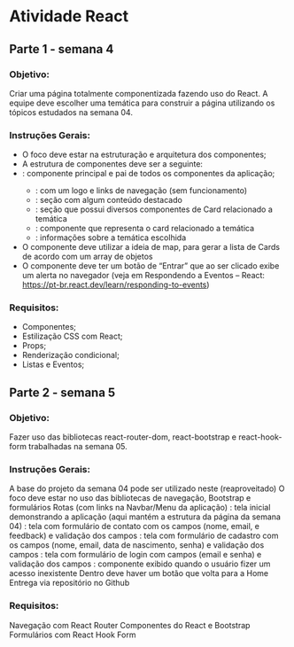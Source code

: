 # Atividade React 


## Parte 1 - semana 4


### Objetivo:

Criar uma página totalmente componentizada fazendo uso do React. A equipe deve escolher uma temática para construir a página utilizando os tópicos estudados na semana 04.

### Instruções Gerais:

- O foco deve estar na estruturação e arquitetura dos componentes;
- A estrutura de componentes deve ser a seguinte:
- <App>: componente principal e pai de todos os componentes da aplicação;
    - <Cabecalho>: com um logo e links de navegação (sem funcionamento)
    - <Banner>: seção com algum conteúdo destacado
    - <Galeria>: seção que possui diversos componentes de Card relacionado a temática
    - <Card>: componente que representa o card relacionado a temática
    - <Rodape>: informações sobre a temática escolhida
- O componente <Galeria> deve utilizar a ideia de map, para gerar a lista de Cards de acordo com um array de objetos
- O componente <Cabecalho> deve ter um botão de “Entrar” que ao ser clicado exibe um alerta no navegador 
(veja em Respondendo a Eventos – React: https://pt-br.react.dev/learn/responding-to-events)


### Requisitos:
- Componentes;
- Estilização CSS com React;
- Props;
- Renderização condicional;
- Listas e Eventos;



## Parte 2 - semana 5


### Objetivo:

Fazer uso das bibliotecas react-router-dom, react-bootstrap e react-hook-form trabalhadas na semana 05. 


### Instruções Gerais:

A base do projeto da semana 04 pode ser utilizado neste (reaproveitado)
O foco deve estar no uso das bibliotecas de navegação, Bootstrap e formulários
Rotas (com links na Navbar/Menu da aplicação)
    <Home>: tela inicial demonstrando a aplicação (aqui mantém a estrutura da página da semana 04)
    <Contato>: tela com formulário de contato com os campos (nome, email, e feedback) e validação dos campos
    <Cadastro>: tela com formulário de cadastro com os campos (nome, email, data de nascimento, senha) e validação dos campos
    <Login>: tela com formulário de login com campos (email e senha) e validação dos campos
    <NotFound>: componente exibido quando o usuário fizer um acesso inexistente
Dentro deve haver um botão que volta para a Home
Entrega via repositório no Github


### Requisitos:

Navegação com React Router
Componentes do React e Bootstrap
Formulários com React Hook Form
